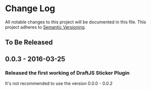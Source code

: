 # Change Log

All notable changes to this project will be documented in this file.
This project adheres to [Semantic Versioning](http://semver.org/).

## To Be Released

## 0.0.3 - 2016-03-25
### Released the first working of DraftJS Sticker Plugin

It's not recommended to use the version 0.0.0 - 0.0.2
